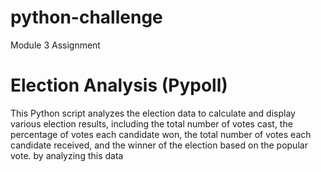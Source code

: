 # python-challenge
Module 3 Assignment
# Election Analysis (Pypoll)

This Python script analyzes the election data to calculate and display various election results, including the total number of votes cast, the percentage of votes each candidate won, the total number of votes each candidate received, and the winner of the election based on the popular vote. by analyzing this data

